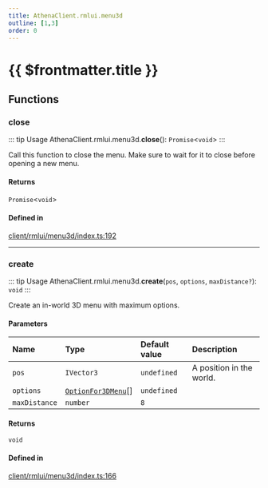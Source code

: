 ```yaml
---
title: AthenaClient.rmlui.menu3d
outline: [1,3]
order: 0
---
```


# {{ $frontmatter.title }}


## Functions

### close

::: tip Usage
AthenaClient.rmlui.menu3d.**close**(): `Promise`<`void`\>
:::

Call this function to close the menu.
Make sure to wait for it to close before opening a new menu.

#### Returns

`Promise`<`void`\>

#### Defined in

[client/rmlui/menu3d/index.ts:192](https://github.com/Stuyk/altv-athena/blob/36098eb/src/core/client/rmlui/menu3d/index.ts#L192)

___

### create

::: tip Usage
AthenaClient.rmlui.menu3d.**create**(`pos`, `options`, `maxDistance?`): `void`
:::

Create an in-world 3D menu with maximum options.

#### Parameters

| Name | Type | Default value | Description |
| :------ | :------ | :------ | :------ |
| `pos` | `IVector3` | `undefined` | A position in the world. |
| `options` | [`OptionFor3DMenu`](../interfaces/client_rmlui_menu3d_menu3DInterfaces_OptionFor3DMenu.md)[] | `undefined` |  |
| `maxDistance` | `number` | `8` |  |

#### Returns

`void`

#### Defined in

[client/rmlui/menu3d/index.ts:166](https://github.com/Stuyk/altv-athena/blob/36098eb/src/core/client/rmlui/menu3d/index.ts#L166)
